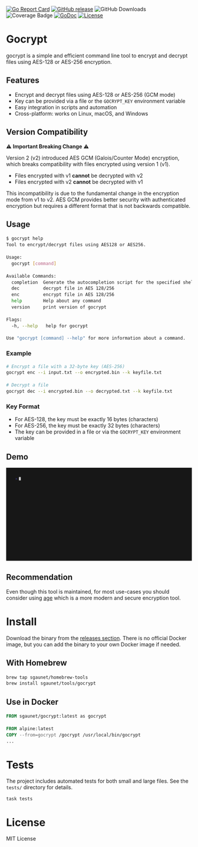 [![Go Report Card](https://goreportcard.com/badge/github.com/sgaunet/gocrypt)](https://goreportcard.com/report/github.com/sgaunet/gocrypt)
[![GitHub release](https://img.shields.io/github/release/sgaunet/gocrypt.svg)](https://github.com/sgaunet/gocrypt/releases/latest)
![GitHub Downloads](https://img.shields.io/github/downloads/sgaunet/gocrypt/total)
![Coverage Badge](https://raw.githubusercontent.com/wiki/sgaunet/gocrypt/coverage-badge.svg)
[![GoDoc](https://godoc.org/github.com/sgaunet/gocrypt?status.svg)](https://godoc.org/github.com/sgaunet/gocrypt)
[![License](https://img.shields.io/github/license/sgaunet/gocrypt.svg)](LICENSE)

# Gocrypt

gocrypt is a simple and efficient command line tool to encrypt and decrypt files using AES-128 or AES-256 encryption.

## Features
- Encrypt and decrypt files using AES-128 or AES-256 (GCM mode)
- Key can be provided via a file or the `GOCRYPT_KEY` environment variable
- Easy integration in scripts and automation
- Cross-platform: works on Linux, macOS, and Windows

## Version Compatibility

⚠️ **Important Breaking Change** ⚠️

Version 2 (v2) introduced AES GCM (Galois/Counter Mode) encryption, which breaks compatibility with files encrypted using version 1 (v1).

- Files encrypted with v1 **cannot** be decrypted with v2
- Files encrypted with v2 **cannot** be decrypted with v1

This incompatibility is due to the fundamental change in the encryption mode from v1 to v2. AES GCM provides better security with authenticated encryption but requires a different format that is not backwards compatible.

## Usage

```sh
$ gocrypt help
Tool to encrypt/decrypt files using AES128 or AES256.

Usage:
  gocrypt [command]

Available Commands:
  completion  Generate the autocompletion script for the specified shell
  dec         decrypt file in AES 128/256
  enc         encrypt file in AES 128/256
  help        Help about any command
  version     print version of gocrypt

Flags:
  -h, --help   help for gocrypt

Use "gocrypt [command] --help" for more information about a command.
```

### Example

```sh
# Encrypt a file with a 32-byte key (AES-256)
gocrypt enc --i input.txt --o encrypted.bin --k keyfile.txt

# Decrypt a file
gocrypt dec --i encrypted.bin --o decrypted.txt --k keyfile.txt
```

### Key Format
- For AES-128, the key must be exactly 16 bytes (characters)
- For AES-256, the key must be exactly 32 bytes (characters)
- The key can be provided in a file or via the `GOCRYPT_KEY` environment variable

## Demo

![Demo](doc/demo.gif)

## Recommendation
Even though this tool is maintained, for most use-cases you should consider using [age](https://github.com/FiloSottile/age) which is a more modern and secure encryption tool.

# Install

Download the binary from the [releases section](https://github.com/sgaunet/gocrypt/releases/latest). There is no official Docker image, but you can add the binary to your own Docker image if needed.

## With Homebrew

```sh
brew tap sgaunet/homebrew-tools
brew install sgaunet/tools/gocrypt
```

## Use in Docker

```Dockerfile
FROM sgaunet/gocrypt:latest as gocrypt

FROM alpine:latest
COPY --from=gocrypt /gocrypt /usr/local/bin/gocrypt
...
```

# Tests

The project includes automated tests for both small and large files. See the `tests/` directory for details.

```
task tests
```

# License

MIT License
